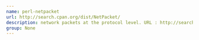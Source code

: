 ```yaml
---
name: perl-netpacket
url: http://search.cpan.org/dist/NetPacket/
description: network packets at the protocol level. URL : http://search.cpan.org/dist/NetPacket/ Groups : None
group: None
---
```

